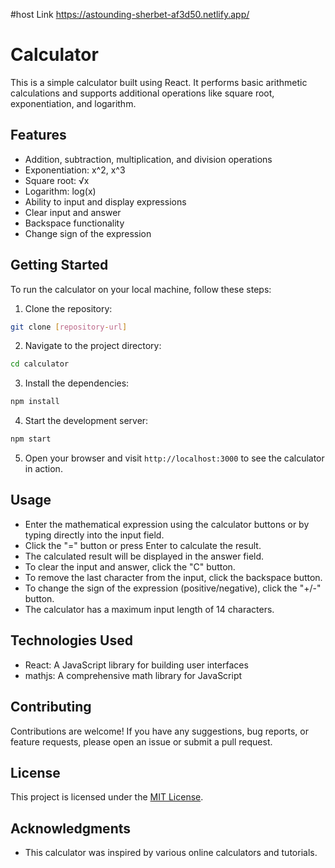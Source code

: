 #host Link https://astounding-sherbet-af3d50.netlify.app/

# Calculator

This is a simple calculator built using React. It performs basic arithmetic calculations and supports additional operations like square root, exponentiation, and logarithm.

## Features

- Addition, subtraction, multiplication, and division operations
- Exponentiation: x^2, x^3
- Square root: √x
- Logarithm: log(x)
- Ability to input and display expressions
- Clear input and answer
- Backspace functionality
- Change sign of the expression

## Getting Started

To run the calculator on your local machine, follow these steps:

1. Clone the repository:

```bash
git clone [repository-url]
```

2. Navigate to the project directory:

```bash
cd calculator
```

3. Install the dependencies:

```bash
npm install
```

4. Start the development server:

```bash
npm start
```

5. Open your browser and visit `http://localhost:3000` to see the calculator in action.

## Usage

- Enter the mathematical expression using the calculator buttons or by typing directly into the input field.
- Click the "=" button or press Enter to calculate the result.
- The calculated result will be displayed in the answer field.
- To clear the input and answer, click the "C" button.
- To remove the last character from the input, click the backspace button.
- To change the sign of the expression (positive/negative), click the "+/-" button.
- The calculator has a maximum input length of 14 characters.

## Technologies Used

- React: A JavaScript library for building user interfaces
- mathjs: A comprehensive math library for JavaScript

## Contributing

Contributions are welcome! If you have any suggestions, bug reports, or feature requests, please open an issue or submit a pull request.

## License

This project is licensed under the [MIT License](LICENSE).

## Acknowledgments

- This calculator was inspired by various online calculators and tutorials.

